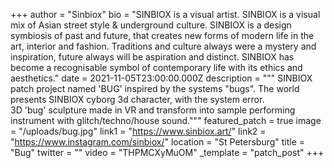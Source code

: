 +++
author = "Sinbiox"
bio = "SINBIOX is a visual artist. SINBIOX is a visual mix of Asian street style & underground culture. SINBIOX is a design symbiosis of past and future, that creates new forms of modern life in the art, interior and fashion. Traditions and culture always were a mystery and inspiration, future always will be aspiration and distinct. SINBIOX has become a recognisable symbol of contemporary life with its ethics and aesthetics."
date = 2021-11-05T23:00:00.000Z
description = """
SINBIOX patch project named 'BUG' inspired by the systems "bugs". The world presents SINBIOX cyborg 3d character, with the system error.  
3D 'bug' sculpture made in VR and transform into sample performing instrument with glitch/techno/house sound."""
featured_patch = true
image = "/uploads/bug.jpg"
link1 = "https://www.sinbiox.art/"
link2 = "https://www.instagram.com/sinbiox/"
location = "St Petersburg"
title = "Bug"
twitter = ""
video = "THPMCXyMuOM"
_template = "patch_post"
+++

